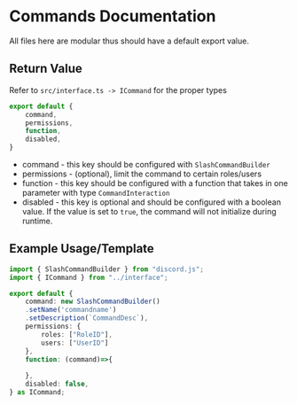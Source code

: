 # Commands Documentation
All files here are modular thus should have a default export value.

## Return Value
Refer to `src/interface.ts -> ICommand` for the proper types
```ts
export default {
    command,
    permissions,
    function,
    disabled,
}
```
* command - this key should be configured with `SlashCommandBuilder`
* permissions - (optional), limit the command to certain roles/users
* function - this key should be configured with a function that takes in one parameter with type `CommandInteraction`
* disabled - this key is optional and should be configured with a boolean value. If the value is set to `true`, the command will not initialize during runtime.


## Example Usage/Template

```ts
import { SlashCommandBuilder } from "discord.js";
import { ICommand } from "../interface";

export default {
    command: new SlashCommandBuilder()
    .setName('commandname')
    .setDescription(`CommandDesc`),
    permissions: {
        roles: ["RoleID"],
        users: ["UserID"]
    },
    function: (command)=>{
        
    },
    disabled: false,
} as ICommand;
```